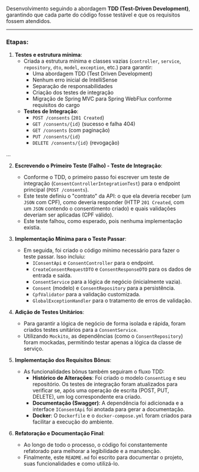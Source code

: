 Desenvolvimento seguindo a abordagem **TDD (Test-Driven Development)**, garantindo que cada parte do código fosse testável e que os requisitos fossem atendidos.

---

### Etapas:

1. **Testes e estrutura mínima**:
    - Criada a estrutura mínima e classes vazias (`controller`, `service`, `repository`, `dto`, `model`, `exception`, etc.) para garantir:
        - Uma abordagem TDD (Test Driven Development)
        - Nenhum erro inicial de IntelliSense
        - Separação de responsabilidades
        - Criação dos testes de integração
        - Migração de Spring MVC para Spring WebFlux conforme requisitos do cargo
    - **Testes de Integração**:
        - `POST /consents` (`201 Created`)
        - `GET /consents/{id}` (sucesso e falha 404)
        - `GET /consents` (com paginação)
        - `PUT /consents/{id}`
        - `DELETE /consents/{id}` (revogação)

...

2.  **Escrevendo o Primeiro Teste (Falho) - Teste de Integração**:
    *   Conforme o TDD, o primeiro passo foi escrever um teste de integração (`ConsentControllerIntegrationTest`) para o endpoint principal (`POST /consents`).
    *   Este teste definiu o "contrato" da API: o que ela deveria receber (um `JSON` com CPF), como deveria responder (HTTP `201 Created`, com um `JSON` contendo o consentimento criado) e quais validações deveriam ser aplicadas (CPF válido).
    *   Este teste falhou, como esperado, pois nenhuma implementação existia.

3.  **Implementação Mínima para o Teste Passar**:
    *   Em seguida, foi criado o código mínimo necessário para fazer o teste passar. Isso incluiu:
        *   `IConsentApi` e `ConsentController` para o endpoint.
        *   `CreateConsentRequestDTO` e `ConsentResponseDTO` para os dados de entrada e saída.
        *   `ConsentService` para a lógica de negócio (inicialmente vazia).
        *   `Consent` (modelo) e `ConsentRepository` para a persistência.
        *   `CpfValidator` para a validação customizada.
        *   `GlobalExceptionHandler` para o tratamento de erros de validação.


5.  **Adição de Testes Unitários**:
    *   Para garantir a lógica de negócio de forma isolada e rápida, foram criados testes unitários para a `ConsentService`.
    *   Utilizando `Mockito`, as dependências (como o `ConsentRepository`) foram mockadas, permitindo testar apenas a lógica da classe de serviço.

6.  **Implementação dos Requisitos Bônus**:
    *   As funcionalidades bônus também seguiram o fluxo TDD:
        *   **Histórico de Alterações**: Foi criado o modelo `ConsentLog` e seu repositório. Os testes de integração foram atualizados para verificar se, após uma operação de escrita (POST, PUT, DELETE), um log correspondente era criado.
        *   **Documentação (Swagger)**: A dependência foi adicionada e a interface `IConsentApi` foi anotada para gerar a documentação.
        *   **Docker**: O `Dockerfile` e o `docker-compose.yml` foram criados para facilitar a execução do ambiente.

7.  **Refatoração e Documentação Final**:
    *   Ao longo de todo o processo, o código foi constantemente refatorado para melhorar a legibilidade e a manutenção.
    *   Finalmente, este `README.md` foi escrito para documentar o projeto, suas funcionalidades e como utilizá-lo.
